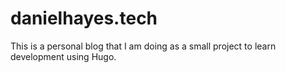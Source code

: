 # danielhayes.tech

This is a personal blog that I am doing as a small project to learn development using Hugo.